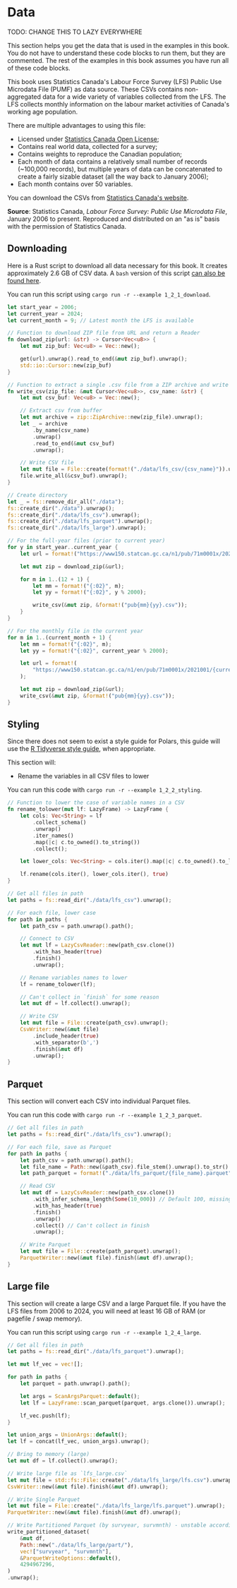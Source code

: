 
# Data

TODO: CHANGE THIS TO LAZY EVERYWHERE

This section helps you get the data that is used in the examples in this book. You do not have to understand these code blocks to run them, but they are commented. The rest of the examples in this book assumes you have run all of these code blocks.

This book uses Statistics Canada's Labour Force Survey (LFS) Public Use Microdata File (PUMF) as data source. These CSVs contains non-aggregated data for a wide variety of variables collected from the LFS. The LFS collects monthly information on the labour market activities of Canada's working age population.

There are multiple advantages to using this file:
* Licensed under [Statistics Canada Open License](https://www.statcan.gc.ca/en/reference/licence);
* Contains real world data, collected for a survey;
* Contains weights to reproduce the Canadian population;
* Each month of data contains a relatively small number of records (~100,000 records), but multiple years of data can be concatenated to create a fairly sizable dataset (all the way back to January 2006);
* Each month contains over 50 variables.

You can download the CSVs from [Statistics Canada's website](https://www150.statcan.gc.ca/n1/en/catalogue/71M0001X).

**Source**: Statistics Canada, *Labour Force Survey: Public Use Microdata File*, January 2006 to present. Reproduced and distributed on an "as is" basis with the permission of Statistics Canada.

## Downloading

Here is a Rust script to download all data necessary for this book. It creates approximately 2.6 GB of CSV data. A `bash` version of this script [can also be found here]().

You can run this script using `cargo run -r --example 1_2_1_download`.

```rust
let start_year = 2006;
let current_year = 2024;
let current_month = 9; // Latest month the LFS is available

// Function to download ZIP file from URL and return a Reader
fn download_zip(url: &str) -> Cursor<Vec<u8>> {
    let mut zip_buf: Vec<u8> = Vec::new();

    get(url).unwrap().read_to_end(&mut zip_buf).unwrap();
    std::io::Cursor::new(zip_buf)
}

// Function to extract a single .csv file from a ZIP archive and write it to ./data/lfs_csv
fn write_csv(zip_file: &mut Cursor<Vec<u8>>, csv_name: &str) {
    let mut csv_buf: Vec<u8> = Vec::new();

    // Extract csv from buffer
    let mut archive = zip::ZipArchive::new(zip_file).unwrap();
    let _ = archive
        .by_name(csv_name)
        .unwrap()
        .read_to_end(&mut csv_buf)
        .unwrap();

    // Write CSV file
    let mut file = File::create(format!("./data/lfs_csv/{csv_name}")).unwrap();
    file.write_all(&csv_buf).unwrap();
}

// Create directory
let _ = fs::remove_dir_all("./data");
fs::create_dir("./data").unwrap();
fs::create_dir("./data/lfs_csv").unwrap();
fs::create_dir("./data/lfs_parquet").unwrap();
fs::create_dir("./data/lfs_large").unwrap();

// For the full-year files (prior to current year)
for y in start_year..current_year {
    let url = format!("https://www150.statcan.gc.ca/n1/pub/71m0001x/2021001/hist/{y}-CSV.zip");

    let mut zip = download_zip(&url);

    for m in 1..(12 + 1) {
        let mm = format!("{:02}", m);
        let yy = format!("{:02}", y % 2000);

        write_csv(&mut zip, &format!("pub{mm}{yy}.csv"));
    }
}

// For the monthly file in the current year
for m in 1..(current_month + 1) {
    let mm = format!("{:02}", m);
    let yy = format!("{:02}", current_year % 2000);

    let url = format!(
        "https://www150.statcan.gc.ca/n1/en/pub/71m0001x/2021001/{current_year}-{mm}-CSV.zip"
    );

    let mut zip = download_zip(&url);
    write_csv(&mut zip, &format!("pub{mm}{yy}.csv"));
}
```

## Styling

Since there does not seem to exist a style guide for Polars, this guide will use the [R Tidyverse style guide](https://style.tidyverse.org/), when appropriate. 

This section will:
* Rename the variables in all CSV files to lower

You can run this code with `cargo run -r --example 1_2_2_styling`.

```rust
// Function to lower the case of variable names in a CSV
fn rename_tolower(mut lf: LazyFrame) -> LazyFrame {
    let cols: Vec<String> = lf
        .collect_schema()
        .unwrap()
        .iter_names()
        .map(|c| c.to_owned().to_string())
        .collect();

    let lower_cols: Vec<String> = cols.iter().map(|c| c.to_owned().to_lowercase()).collect();

    lf.rename(cols.iter(), lower_cols.iter(), true)
}

// Get all files in path
let paths = fs::read_dir("./data/lfs_csv").unwrap();

// For each file, lower case
for path in paths {
    let path_csv = path.unwrap().path();

    // Connect to CSV
    let mut lf = LazyCsvReader::new(path_csv.clone())
        .with_has_header(true)
        .finish()
        .unwrap();

    // Rename variables names to lower
    lf = rename_tolower(lf);

    // Can't collect in `finish` for some reason
    let mut df = lf.collect().unwrap();

    // Write CSV
    let mut file = File::create(path_csv).unwrap();
    CsvWriter::new(&mut file)
        .include_header(true)
        .with_separator(b',')
        .finish(&mut df)
        .unwrap();
}
```

## Parquet

This section will convert each CSV into individual Parquet files.

You can run this code with `cargo run -r --example 1_2_3_parquet`.

```rust
// Get all files in path
let paths = fs::read_dir("./data/lfs_csv").unwrap();

// For each file, save as Parquet
for path in paths {
    let path_csv = path.unwrap().path();
    let file_name = Path::new(&path_csv).file_stem().unwrap().to_str().unwrap();
    let path_parquet = format!("./data/lfs_parquet/{file_name}.parquet");

    // Read CSV
    let mut df = LazyCsvReader::new(path_csv.clone())
        .with_infer_schema_length(Some(10_000)) // Default 100, missing = String
        .with_has_header(true)
        .finish()
        .unwrap()
        .collect() // Can't collect in finish
        .unwrap();

    // Write Parquet
    let mut file = File::create(path_parquet).unwrap();
    ParquetWriter::new(&mut file).finish(&mut df).unwrap();
}
```

## Large file

This section will create a large CSV and a large Parquet file. If you have the LFS files from 2006 to 2024, you will need at least 16 GB of RAM (or pagefile / swap memory).

You can run this script using `cargo run -r --example 1_2_4_large`.

```rust
// Get all files in path
let paths = fs::read_dir("./data/lfs_parquet").unwrap();

let mut lf_vec = vec![];

for path in paths {
    let parquet = path.unwrap().path();

    let args = ScanArgsParquet::default();
    let lf = LazyFrame::scan_parquet(parquet, args.clone()).unwrap();

    lf_vec.push(lf);
}

let union_args = UnionArgs::default();
let lf = concat(lf_vec, union_args).unwrap();

// Bring to memory (large)
let mut df = lf.collect().unwrap();

// Write large file as `lfs_large.csv`
let mut file = std::fs::File::create("./data/lfs_large/lfs.csv").unwrap();
CsvWriter::new(&mut file).finish(&mut df).unwrap();

// Write Single Parquet
let mut file = File::create("./data/lfs_large/lfs.parquet").unwrap();
ParquetWriter::new(&mut file).finish(&mut df).unwrap();

// Write Partitioned Parquet (by survyear, survmnth) - unstable according to the docs
write_partitioned_dataset(
    &mut df,
    Path::new("./data/lfs_large/part/"),
    vec!["survyear", "survmnth"],
    &ParquetWriteOptions::default(),
    4294967296,
)
.unwrap();
```